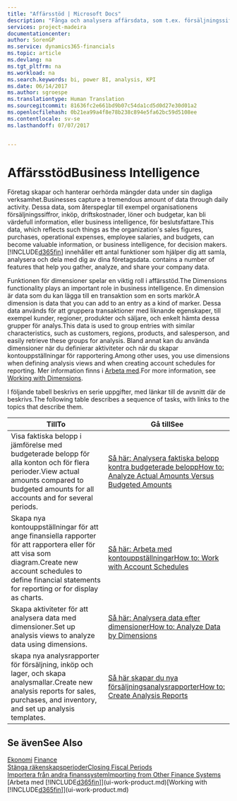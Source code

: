 ```yaml
---
title: "Affärsstöd | Microsoft Docs"
description: "Fånga och analysera affärsdata, som t.ex. försäljningssiffror, inköp, driftskostnader, löner och budgetar, kan bli värdefull information, eller business intelligence, för beslutsfattare."
services: project-madeira
documentationcenter: 
author: SorenGP
ms.service: dynamics365-financials
ms.topic: article
ms.devlang: na
ms.tgt_pltfrm: na
ms.workload: na
ms.search.keywords: bi, power BI, analysis, KPI
ms.date: 06/14/2017
ms.author: sgroespe
ms.translationtype: Human Translation
ms.sourcegitcommit: 81636fc2e661bd9b07c54da1cd5d0d27e30d01a2
ms.openlocfilehash: 0b21ea99a4f8e78b238c894e5fa62bc59d5108ee
ms.contentlocale: sv-se
ms.lasthandoff: 07/07/2017


---
```

# <a name="business-intelligence"></a><span data-ttu-id="4c214-103">Affärsstöd</span><span class="sxs-lookup"><span data-stu-id="4c214-103">Business Intelligence</span></span>
<span data-ttu-id="4c214-104">Företag skapar och hanterar oerhörda mängder data under sin dagliga verksamhet.</span><span class="sxs-lookup"><span data-stu-id="4c214-104">Businesses capture a tremendous amount of data through daily activity.</span></span> <span data-ttu-id="4c214-105">Dessa data, som återspeglar till exempel organisationens försäljningssiffror, inköp, driftskostnader, löner och budgetar, kan bli värdefull information, eller business intelligence, för beslutsfattare.</span><span class="sxs-lookup"><span data-stu-id="4c214-105">This data, which reflects such things as the organization's sales figures, purchases, operational expenses, employee salaries, and budgets, can become valuable information, or business intelligence, for decision makers.</span></span> [!INCLUDE[d365fin](includes/d365fin_md.md)]<span data-ttu-id="4c214-106"> innehåller ett antal funktioner som hjälper dig att samla, analysera och dela med dig av dina företagsdata.</span><span class="sxs-lookup"><span data-stu-id="4c214-106"> contains a number of features that help you gather, analyze, and share your company data.</span></span>

<span data-ttu-id="4c214-107">Funktionen för dimensioner spelar en viktig roll i affärsstöd.</span><span class="sxs-lookup"><span data-stu-id="4c214-107">The Dimensions functionality plays an important role in business intelligence.</span></span> <span data-ttu-id="4c214-108">En dimension är data som du kan lägga till en transaktion som en sorts markör.</span><span class="sxs-lookup"><span data-stu-id="4c214-108">A dimension is data that you can add to an entry as a kind of marker.</span></span> <span data-ttu-id="4c214-109">Dessa data används för att gruppera transaktioner med liknande egenskaper, till exempel kunder, regioner, produkter och säljare, och enkelt hämta dessa grupper för analys.</span><span class="sxs-lookup"><span data-stu-id="4c214-109">This data is used to group entries with similar characteristics, such as customers, regions, products, and salesperson, and easily retrieve these groups for analysis.</span></span> <span data-ttu-id="4c214-110">Bland annat kan du använda dimensioner när du definierar aktiviteter och när du skapar kontouppställningar för rapportering.</span><span class="sxs-lookup"><span data-stu-id="4c214-110">Among other uses, you use dimensions  when defining analysis views and when creating account schedules for reporting.</span></span> <span data-ttu-id="4c214-111">Mer information finns i [Arbeta med](finance-dimensions.md).</span><span class="sxs-lookup"><span data-stu-id="4c214-111">For more information, see [Working with Dimensions](finance-dimensions.md).</span></span>

<span data-ttu-id="4c214-112">I följande tabell beskrivs en serie uppgifter, med länkar till de avsnitt där de beskrivs.</span><span class="sxs-lookup"><span data-stu-id="4c214-112">The following table describes a sequence of tasks, with links to the topics that describe them.</span></span>  

| <span data-ttu-id="4c214-113">Till</span><span class="sxs-lookup"><span data-stu-id="4c214-113">To</span></span> | <span data-ttu-id="4c214-114">Gå till</span><span class="sxs-lookup"><span data-stu-id="4c214-114">See</span></span> |
| --- | --- |
|<span data-ttu-id="4c214-115">Visa faktiska belopp i jämförelse med budgeterade belopp för alla konton och för flera perioder.</span><span class="sxs-lookup"><span data-stu-id="4c214-115">View actual amounts compared to budgeted amounts for all accounts and for several periods.</span></span>|[<span data-ttu-id="4c214-116">Så här: Analysera faktiska belopp kontra budgeterade belopp</span><span class="sxs-lookup"><span data-stu-id="4c214-116">How to: Analyze Actual Amounts Versus Budgeted Amounts</span></span>](bi-how-analyze-actual-versus-budget.md)|
|<span data-ttu-id="4c214-117">Skapa nya kontouppställningar för att ange finansiella rapporter för att rapportera eller för att visa som diagram.</span><span class="sxs-lookup"><span data-stu-id="4c214-117">Create new account schedules to define financial statements for reporting or for display as charts.</span></span>|[<span data-ttu-id="4c214-118">Så här: Arbeta med kontouppställningar</span><span class="sxs-lookup"><span data-stu-id="4c214-118">How to: Work with Account Schedules</span></span>](bi-how-work-account-schedule.md)|
|<span data-ttu-id="4c214-119">Skapa aktiviteter för att analysera data med dimensioner.</span><span class="sxs-lookup"><span data-stu-id="4c214-119">Set up analysis views to analyze data using dimensions.</span></span>|[<span data-ttu-id="4c214-120">Så här: Analysera data efter dimensioner</span><span class="sxs-lookup"><span data-stu-id="4c214-120">How to: Analyze Data by Dimensions</span></span>](bi-how-analyze-data-dimension.md)|
|<span data-ttu-id="4c214-121">skapa nya analysrapporter för försäljning, inköp och lager, och skapa analysmallar.</span><span class="sxs-lookup"><span data-stu-id="4c214-121">Create new analysis reports for sales, purchases, and inventory, and set up analysis templates.</span></span>|[<span data-ttu-id="4c214-122">Så här skapar du nya försäljningsanalysrapporter</span><span class="sxs-lookup"><span data-stu-id="4c214-122">How to: Create Analysis Reports</span></span>](bi-how-create-analysis-views-reports.md)|

## <a name="see-also"></a><span data-ttu-id="4c214-123">Se även</span><span class="sxs-lookup"><span data-stu-id="4c214-123">See Also</span></span>
<span data-ttu-id="4c214-124">[Ekonomi](finance.md)  </span><span class="sxs-lookup"><span data-stu-id="4c214-124">[Finance](finance.md)  </span></span>  
[<span data-ttu-id="4c214-125">Stänga räkenskapsperioder</span><span class="sxs-lookup"><span data-stu-id="4c214-125">Closing Fiscal Periods</span></span>](year-close-years-periods.md)  
[<span data-ttu-id="4c214-126">Importera från andra finanssystem</span><span class="sxs-lookup"><span data-stu-id="4c214-126">Importing from Other Finance Systems</span></span>](upload-data.md)  
<span data-ttu-id="4c214-127">[Arbeta med [!INCLUDE[d365fin](includes/d365fin_md.md)]](ui-work-product.md)</span><span class="sxs-lookup"><span data-stu-id="4c214-127">[Working with [!INCLUDE[d365fin](includes/d365fin_md.md)]](ui-work-product.md)</span></span>

